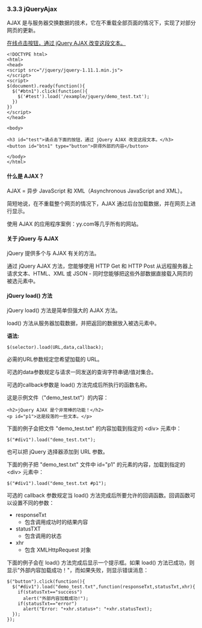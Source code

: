 ### 3.3.3 jQueryAjax

AJAX 是与服务器交换数据的技术，它在不重载全部页面的情况下，实现了对部分网页的更新。

[在线点击按钮，通过 jQuery AJAX 改变这段文本。](http://www.w3school.com.cn/tiy/t.asp?f=jquery_ajax_load)

```
<!DOCTYPE html>
<html>
<head>
<script src="/jquery/jquery-1.11.1.min.js">
</script>
<script>
$(document).ready(function(){
  $("#btn1").click(function(){
    $('#test').load('/example/jquery/demo_test.txt');
  })
})
</script>
</head>

<body>

<h3 id="test">请点击下面的按钮，通过 jQuery AJAX 改变这段文本。</h3>
<button id="btn1" type="button">获得外部的内容</button>

</body>
</html>
```

#### 什么是 AJAX？

AJAX = 异步 JavaScript 和 XML（Asynchronous JavaScript and XML）。

简短地说，在不重载整个网页的情况下，AJAX 通过后台加载数据，并在网页上进行显示。

使用 AJAX 的应用程序案例：yy.com等几乎所有的网站。

#### 关于 jQuery 与 AJAX

jQuery 提供多个与 AJAX 有关的方法。

通过 jQuery AJAX 方法，您能够使用 HTTP Get 和 HTTP Post 从远程服务器上请求文本、HTML、XML 或 JSON - 同时您能够把这些外部数据直接载入网页的被选元素中。

#### jQuery load\(\) 方法

jQuery load\(\) 方法是简单但强大的 AJAX 方法。

load\(\) 方法从服务器加载数据，并把返回的数据放入被选元素中。

**语法:**

```
$(selector).load(URL,data,callback);
```

必需的URL参数规定您希望加载的 URL。

可选的data参数规定与请求一同发送的查询字符串键/值对集合。

可选的callback参数是 load\(\) 方法完成后所执行的函数名称。

这是示例文件（"demo\_test.txt"）的内容：

```
<h2>jQuery AJAX 是个非常棒的功能！</h2>
<p id="p1">这是段落的一些文本。</p>
```

下面的例子会把文件 "demo\_test.txt" 的内容加载到指定的 &lt;div&gt; 元素中：

```
$("#div1").load("demo_test.txt");
```

也可以把 jQuery 选择器添加到 URL 参数。

下面的例子把 "demo\_test.txt" 文件中 id="p1" 的元素的内容，加载到指定的 &lt;div&gt; 元素中：

```
$("#div1").load("demo_test.txt #p1");
```

可选的 callback 参数规定当 load\(\) 方法完成后所要允许的回调函数。回调函数可以设置不同的参数：

* responseTxt
  - 包含调用成功时的结果内容
* statusTXT
  - 包含调用的状态
* xhr
  - 包含 XMLHttpRequest 对象

下面的例子会在 load\(\) 方法完成后显示一个提示框。如果 load\(\) 方法已成功，则显示"外部内容加载成功！"，而如果失败，则显示错误消息：

```
$("button").click(function(){
  $("#div1").load("demo_test.txt",function(responseTxt,statusTxt,xhr){
    if(statusTxt=="success")
      alert("外部内容加载成功!");
    if(statusTxt=="error")
      alert("Error: "+xhr.status+": "+xhr.statusText);
  });
});
```





